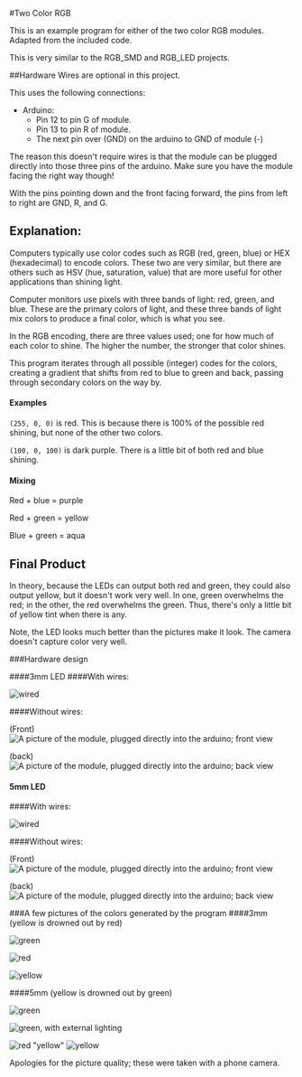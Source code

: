 #Two Color RGB

This is an example program for either of the two color RGB modules. Adapted from the included code.

This is very similar to the RGB_SMD and RGB_LED projects. 


##Hardware
Wires are optional in this project. 

This uses the following connections:

- Arduino:
  - Pin 12 to pin G of module.
  - Pin 13 to pin R of module.
  - The next pin over (GND) on the arduino to GND of module (-)


The reason this doesn't require wires is that the module can be plugged directly into those three pins of the arduino. Make sure you have the module facing the right way though!

With the pins pointing down and the front facing forward, the pins from left to right are GND, R, and G.



## Explanation:

Computers typically use color codes such as RGB (red, green, blue) or HEX (hexadecimal) to encode colors. These two are very similar, but there are others such as HSV (hue, saturation, value) that are more useful for other applications than shining light. 

Computer monitors use pixels with three bands of light: red, green, and blue. These are the primary colors of light, and these three bands of light mix colors to produce a final color, which is what you see. 

In the RGB encoding, there are three values used; one for how much of each color to shine. The higher the number, the stronger that color shines.

This program iterates through all possible (integer) codes for the colors, creating a gradient that shifts from red to blue to green and back, passing through secondary colors on the way by.

#### Examples

`(255, 0, 0)` is red. This is because there is 100% of the possible red shining, but none of the other two colors.

`(100, 0, 100)` is dark purple. There is a little bit of both red and blue shining.

#### Mixing

Red + blue = purple

Red + green = yellow

Blue + green = aqua




## Final Product
In theory, because the LEDs can output both red and green, they could also output yellow, but it doesn't work very well. In one, green overwhelms the red; in the other, the red overwhelms the green. Thus, there's only a little bit of yellow tint when there is any.



Note, the LED looks much better than the pictures make it look. The camera doesn't capture color very well.



###Hardware design

####3mm LED
####With wires:

![wired](3mm_pictures/wired.jpg)

####Without wires:

(Front)
![A picture of the module, plugged directly into the arduino; front view](3mm_pictures/no-wires-front.jpg)

(back)
![A picture of the module, plugged directly into the arduino; back view](3mm_pictures/no-wires-back.jpg)

#### 5mm LED
####With wires:

![wired](5mm_pictures/wired.jpg)

####Without wires:

(Front)
![A picture of the module, plugged directly into the arduino; front view](5mm_pictures/no-wires-front.jpg)

(back)
![A picture of the module, plugged directly into the arduino; back view](5mm_pictures/no-wires-back.jpg)


###A few pictures of the colors generated by the program
####3mm (yellow is drowned out by red)

![green](3mm_pictures/green.jpg)

![red](3mm_pictures/red.jpg)

![yellow](3mm_pictures/yellow.jpg)

####5mm (yellow is drowned out by green)

![green](5mm_pictures/green.jpg)

![green, with external lighting](5mm_pictures/green-light.jpg)

![red](5mm_pictures/red.jpg)
"yellow"
![yellow](5mm_pictures/yellow.jpg)



Apologies for the picture quality; these were taken with a phone camera.